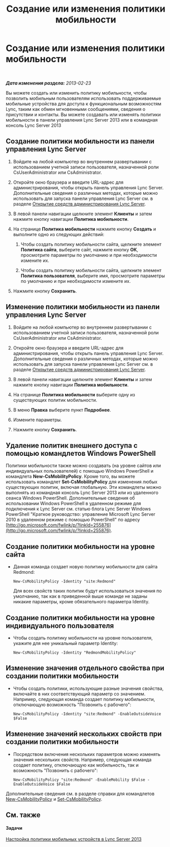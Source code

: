 ﻿---
title: Создание или изменения политики мобильности
TOCTitle: Создание или изменения политики мобильности
ms:assetid: fc2dfea0-2215-440d-9f4b-7c985da29211
ms:mtpsurl: https://technet.microsoft.com/ru-ru/library/JJ721946(v=OCS.15)
ms:contentKeyID: 49888275
ms.date: 05/19/2016
mtps_version: v=OCS.15
ms.translationtype: HT
---

# Создание или изменения политики мобильности

 

_**Дата изменения раздела:** 2013-02-23_

Вы можете создать или изменить политику мобильности, чтобы позволить мобильным пользователям использовать поддерживаемые мобильные устройства для доступа к функциональным возможностям Lync, таким как обмен мгновенными сообщениями, сведения о присутствии и контакты. Вы можете создавать или изменять политики мобильности в панели управления Lync Server 2013 или в командная консоль Lync Server 2013

## Создание политики мобильности из панели управления Lync Server

1.  Войдите на любой компьютер во внутреннем развертывании с использованием учетной записи пользователя, назначенной роли CsUserAdministrator или CsAdministrator.

2.  Откройте окно браузера и введите URL-адрес для администрирования, чтобы открыть панель управления Lync Server. Дополнительные сведения о различных методах, которые можно использовать для запуска панели управления Lync Server см. в разделе [Открытие средств администрирования Lync Server](lync-server-2013-open-lync-server-administrative-tools.md).

3.  В левой панели навигации щелкните элемент **Клиенты** и затем нажмите кнопку навигации **Политика мобильности**.

4.  На странице **Политика мобильности** нажмите кнопку **Создать** и выполните одно из следующих действий:
    
    1.  Чтобы создать политику мобильности сайта, щелкните элемент **Политика сайта**, выберите сайт, нажмите кнопку **ОК**, просмотрите параметры по умолчанию и при необходимости измените их.
    
    2.  Чтобы создать политику мобильности сайта, щелкните элемент **Политика пользователя**, выберите имя, просмотрите параметры по умолчанию и при необходимости измените их.

5.  Нажмите кнопку **Сохранить**.

## Изменение политики мобильности из панели управления Lync Server

1.  Войдите на любой компьютер во внутреннем развертывании с использованием учетной записи пользователя, назначенной роли CsUserAdministrator или CsAdministrator.

2.  Откройте окно браузера и введите URL-адрес для администрирования, чтобы открыть панель управления Lync Server. Дополнительные сведения о различных методах, которые можно использовать для запуска панели управления Lync Server см. в разделе [Открытие средств администрирования Lync Server](lync-server-2013-open-lync-server-administrative-tools.md).

3.  В левой панели навигации щелкните элемент **Клиенты** и затем нажмите кнопку навигации **Политика мобильности**.

4.  На странице **Политика мобильности** выберите одну из существующих политик мобильности.

5.  В меню **Правка** выберите пункт **Подробнее**.

6.  Измените параметры.

7.  Нажмите кнопку **Сохранить**.

## Удаление политик внешнего доступа с помощью командлетов Windows PowerShell

Политики мобильности также можно создавать (на уровне сайтов или индивидуальных пользователей) с помощью Windows PowerShell и командлета **New-CsMobilityPolicy**. Кроме того, вы можете использовать командлет **Set-CsMobilityPolicy** для изменения любых существующих политик, включая глобальную. Эти командлеты можно выполнять из командная консоль Lync Server 2013 или из удаленного сеанса Windows PowerShell. Дополнительные сведения об использовании Windows PowerShell в удаленном режиме для подключения к Lync Server см. статью блога Lync Server Windows PowerShell "Краткое руководство: управление Microsoft Lync Server 2010 в удаленном режиме с помощью PowerShell" по адресу [http://go.microsoft.com/fwlink/p/?linkId=255876](http://go.microsoft.com/fwlink/p/?linkid=255876).

## Создание политики мобильности на уровне сайта

  - Данная команда создает новую политику мобильности для сайта Redmond:
    
        New-CsMobilityPolicy -Identity "site:Redmond"
    
    Для всех свойств таких политик будут использоваться значения по умолчанию, так как в приведенной выше команде не заданы никакие параметры, кроме обязательного параметра Identity.

## Создание политики мобильности на уровне индивидуального пользователя

  - Чтобы создать политику мобильности на уровне пользователя, укажите для нее уникальный параметр Identity:
    
        New-CsMobilityPolicy -Identity "RedmondMobilityPolicy"

## Изменение значения отдельного свойства при создании политики мобильности

  - Чтобы создать политики, использующие разные значения свойства, включайте в них соответствующий параметр со значением. Например, следующая команда создает политику мобильности, отключающую возможность "Позвонить с рабочего":
    
        New-CsMobilityPolicy -Identity "site:Redmond" -EnableOutsideVoice $False

## Изменение значений нескольких свойств при создании политики мобильности

  - Посредством включения нескольких параметров можно изменять значения нескольких свойств. Например, следующая команда создает политику, отключающую как мобильность, так и возможность "Позвонить с рабочего":
    
        New-CsMobilityPolicy "site:Redmond" -EnableMobility $False -EnableOutsideVoice $False

Дополнительные сведения см. в разделе справки для командлетов [New-CsMobilityPolicy](https://docs.microsoft.com/en-us/powershell/module/skype/New-CsMobilityPolicy) и [Set-CsMobilityPolicy](set-csmobilitypolicy.md).

## См. также

#### Задачи

[Настройка политики мобильных устройств в Lync Server 2013](lync-server-2013-configuring-mobility-policy.md)

